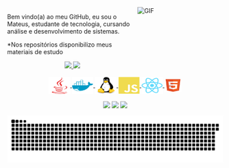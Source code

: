 <img align="right" alt="GIF" src="https://github.com/abhisheknaiidu/abhisheknaiidu/blob/master/code.gif?raw=true" width="200" height="150" />

Bem vindo(a) ao meu GitHub, eu sou o Mateus, estudante de tecnologia, cursando análise e desenvolvimento de sistemas.

*Nos repositórios disponibilizo meus materiais de estudo
  <div align="center" background-color="grey" justify content= "center">
  <a href="https://github.com/devmateuscarvalho">
  <img height="120em" width="auto"  src="https://github-readme-stats.vercel.app/api?username=devmateuscarvalho&show_icons=true&theme=dark&include_all_commits=true&count_private=true"/>
  <img height="120em" width="auto" src="https://github-readme-stats.vercel.app/api/top-langs/?username=devmateuscarvalho&layout=compact&langs_count=7&theme=dark"/>
</div>
  <br>
  <div align="center">
  <img align="center" alt="mateus-JAVA" height="40" width="50" src="https://github.com/devicons/devicon/blob/master/icons/java/java-plain.svg">
  <img align="center" alt="mateus-Docker" height="40" width="50" src="https://github.com/devicons/devicon/blob/master/icons/docker/docker-plain.svg">
  <img align="center" alt="mateus-linux" height="40" width="50" src="https://github.com/devicons/devicon/blob/master/icons/linux/linux-original.svg">
    
  <img align="center" alt="mateus-Js" height="40" width="50" src="https://raw.githubusercontent.com/devicons/devicon/master/icons/javascript/javascript-plain.svg">
  <img align="center" alt="mateus-React" height="40" width="50" src="https://raw.githubusercontent.com/devicons/devicon/master/icons/react/react-original.svg">
  <img align="center" alt="mateus-HTML" height="30" width="40" src="https://raw.githubusercontent.com/devicons/devicon/master/icons/html5/html5-original.svg">
  
 </div>

 <br>
<div align="center">
  <a href="https://instagram.com/vieiracmateus" target="_blank"><img src="https://img.shields.io/badge/-Instagram-%23333?style=for-the-badge&logo=instagram&logoColor=white" target="_blank"></a>
  <a href = "mailto:dev.mateuscarvalho@gmail.com"><img src="https://img.shields.io/badge/-Gmail-%23333?style=for-the-badge&logo=gmail&logoColor=white" target="_blank"></a>
  <a href="https://www.linkedin.com/in/vieiracmateus" target="_blank"><img src="https://img.shields.io/badge/-LinkedIn-%23333?style=for-the-badge&logo=linkedin&logoColor=white" target="_blank"></a> 
 
  ![Snake animation](https://github.com/devmateuscarvalho/devmateuscarvalho/blob/main/github-contribution-grid-snake.svg)
 
</div>
